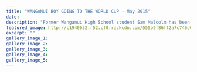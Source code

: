 ```yaml
---
title: "WANGANUI BOY GOING TO THE WORLD CUP - May 2015"
date: 
description: "Former Wanganui High School student Sam Malcolm has been called into the NZ U20 Rugby Team for the upcoming World Cup, 19/5/15..."
featured_image: http://c1940652.r52.cf0.rackcdn.com/555b9f86ff2a7c746d0004a8/Sam-Malcolm-NZ-U20-Rugby-19.5.15.jpg
excerpt: ""
gallery_image_1: 
gallery_image_2: 
gallery_image_3: 
gallery_image_4: 
gallery_image_5: 
---
```

